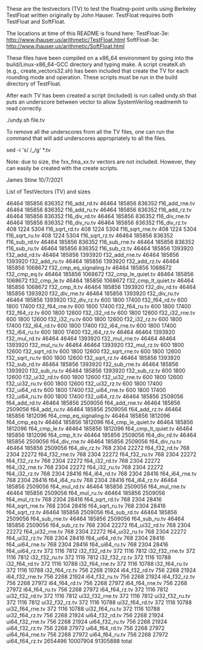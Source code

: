 These are the testvectors (TV) to test the floating-point units using
Berkeley TestFloat written originally by John Hauser.  TestFloat
requires both TestFloat and SoftFloat.

The locations at time of this README is found here:
TestFloat-3e:  http://www.jhauser.us/arithmetic/TestFloat.html
SoftFloat-3e:  http://www.jhauser.us/arithmetic/SoftFloat.html

These files have been compiled on a x86_64 environment by going into
the build/Linux-x86_64-GCC directory and typing make.  A script
createX.sh (e.g., create_vectors32.sh) has been included that create
the TV for each rounding mode  and operation.  These scripts must be
run in the build directory of TestFloat.

After each TV has been created a script (included) is run called
undy.sh that puts an underscore between vector to allow SystemVerilog
readmemh to read correctly.

./undy.sh file.tv

To remove all the underscores from all the TV files, one can run the
command that will add underscores appropriately to all the files.

sed -i 's/ /_/g' *.tv

Note: due to size, the fxx_fma_xx.tv vectors are not included.
However, they can easily be created with the create scripts.

James Stine
10/7/2021

List of TestVectors (TV) and sizes

   46464   185856   836352 f16_add_rd.tv
   46464   185856   836352 f16_add_rne.tv
   46464   185856   836352 f16_add_ru.tv
   46464   185856   836352 f16_add_rz.tv
   46464   185856   836352 f16_div_rd.tv
   46464   185856   836352 f16_div_rne.tv
   46464   185856   836352 f16_div_ru.tv
   46464   185856   836352 f16_div_rz.tv
     408     1224     5304 f16_sqrt_rd.tv
     408     1224     5304 f16_sqrt_rne.tv
     408     1224     5304 f16_sqrt_ru.tv
     408     1224     5304 f16_sqrt_rz.tv
   46464   185856   836352 f16_sub_rd.tv
   46464   185856   836352 f16_sub_rne.tv
   46464   185856   836352 f16_sub_ru.tv
   46464   185856   836352 f16_sub_rz.tv
   46464   185856  1393920 f32_add_rd.tv
   46464   185856  1393920 f32_add_rne.tv
   46464   185856  1393920 f32_add_ru.tv
   46464   185856  1393920 f32_add_rz.tv
   46464   185856  1068672 f32_cmp_eq_signaling.tv
   46464   185856  1068672 f32_cmp_eq.tv
   46464   185856  1068672 f32_cmp_le_quiet.tv
   46464   185856  1068672 f32_cmp_le.tv
   46464   185856  1068672 f32_cmp_lt_quiet.tv
   46464   185856  1068672 f32_cmp_lt.tv
   46464   185856  1393920 f32_div_rd.tv
   46464   185856  1393920 f32_div_rne.tv
   46464   185856  1393920 f32_div_ru.tv
   46464   185856  1393920 f32_div_rz.tv
     600     1800    17400 f32_f64_rd.tv
     600     1800    17400 f32_f64_rne.tv
     600     1800    17400 f32_f64_ru.tv
     600     1800    17400 f32_f64_rz.tv
     600     1800    12600 f32_i32_rd.tv
     600     1800    12600 f32_i32_rne.tv
     600     1800    12600 f32_i32_ru.tv
     600     1800    12600 f32_i32_rz.tv
     600     1800    17400 f32_i64_rd.tv
     600     1800    17400 f32_i64_rne.tv
     600     1800    17400 f32_i64_ru.tv
     600     1800    17400 f32_i64_rz.tv
   46464    46464  1393920 f32_mul_rd.tv
   46464    46464  1393920 f32_mul_rne.tv
   46464    46464  1393920 f32_mul_ru.tv
   46464    46464  1393920 f32_mul_rz.tv
     600     1800    12600 f32_sqrt_rd.tv
     600     1800    12600 f32_sqrt_rne.tv
     600     1800    12600 f32_sqrt_ru.tv
     600     1800    12600 f32_sqrt_rz.tv
   46464   185856  1393920 f32_sub_rd.tv
   46464   185856  1393920 f32_sub_rne.tv
   46464   185856  1393920 f32_sub_ru.tv
   46464   185856  1393920 f32_sub_rz.tv
     600     1800    12600 f32_ui32_rd.tv
     600     1800    12600 f32_ui32_rne.tv
     600     1800    12600 f32_ui32_ru.tv
     600     1800    12600 f32_ui32_rz.tv
     600     1800    17400 f32_ui64_rd.tv
     600     1800    17400 f32_ui64_rne.tv
     600     1800    17400 f32_ui64_ru.tv
     600     1800    17400 f32_ui64_rz.tv
   46464   185856  2509056 f64_add_rd.tv
   46464   185856  2509056 f64_add_rne.tv
   46464   185856  2509056 f64_add_ru.tv
   46464   185856  2509056 f64_add_rz.tv
   46464   185856  1812096 f64_cmp_eq_signaling.tv
   46464   185856  1812096 f64_cmp_eq.tv
   46464   185856  1812096 f64_cmp_le_quiet.tv
   46464   185856  1812096 f64_cmp_le.tv
   46464   185856  1812096 f64_cmp_lt_quiet.tv
   46464   185856  1812096 f64_cmp_lt.tv
   46464   185856  2509056 f64_div_rd.tv
   46464   185856  2509056 f64_div_rne.tv
   46464   185856  2509056 f64_div_ru.tv
   46464   185856  2509056 f64_div_rz.tv
     768     2304    22272 f64_f32_rd.tv
     768     2304    22272 f64_f32_rne.tv
     768     2304    22272 f64_f32_ru.tv
     768     2304    22272 f64_f32_rz.tv
     768     2304    22272 f64_i32_rd.tv
     768     2304    22272 f64_i32_rne.tv
     768     2304    22272 f64_i32_ru.tv
     768     2304    22272 f64_i32_rz.tv
     768     2304    28416 f64_i64_rd.tv
     768     2304    28416 f64_i64_rne.tv
     768     2304    28416 f64_i64_ru.tv
     768     2304    28416 f64_i64_rz.tv
   46464   185856  2509056 f64_mul_rd.tv
   46464   185856  2509056 f64_mul_rne.tv
   46464   185856  2509056 f64_mul_ru.tv
   46464   185856  2509056 f64_mul_rz.tv
     768     2304    28416 f64_sqrt_rd.tv
     768     2304    28416 f64_sqrt_rne.tv
     768     2304    28416 f64_sqrt_ru.tv
     768     2304    28416 f64_sqrt_rz.tv
   46464   185856  2509056 f64_sub_rd.tv
   46464   185856  2509056 f64_sub_rne.tv
   46464   185856  2509056 f64_sub_ru.tv
   46464   185856  2509056 f64_sub_rz.tv
     768     2304    22272 f64_ui32_rd.tv
     768     2304    22272 f64_ui32_rne.tv
     768     2304    22272 f64_ui32_ru.tv
     768     2304    22272 f64_ui32_rz.tv
     768     2304    28416 f64_ui64_rd.tv
     768     2304    28416 f64_ui64_rne.tv
     768     2304    28416 f64_ui64_ru.tv
     768     2304    28416 f64_ui64_rz.tv
     372     1116     7812 i32_f32_rd.tv
     372     1116     7812 i32_f32_rne.tv
     372     1116     7812 i32_f32_ru.tv
     372     1116     7812 i32_f32_rz.tv
     372     1116    10788 i32_f64_rd.tv
     372     1116    10788 i32_f64_rne.tv
     372     1116    10788 i32_f64_ru.tv
     372     1116    10788 i32_f64_rz.tv
     756     2268    21924 i64_f32_rd.tv
     756     2268    21924 i64_f32_rne.tv
     756     2268    21924 i64_f32_ru.tv
     756     2268    21924 i64_f32_rz.tv
     756     2268    27972 i64_f64_rd.tv
     756     2268    27972 i64_f64_rne.tv
     756     2268    27972 i64_f64_ru.tv
     756     2268    27972 i64_f64_rz.tv
     372     1116     7812 ui32_f32_rd.tv
     372     1116     7812 ui32_f32_rne.tv
     372     1116     7812 ui32_f32_ru.tv
     372     1116     7812 ui32_f32_rz.tv
     372     1116    10788 ui32_f64_rd.tv
     372     1116    10788 ui32_f64_rne.tv
     372     1116    10788 ui32_f64_ru.tv
     372     1116    10788 ui32_f64_rz.tv
     756     2268    21924 ui64_f32_rd.tv
     756     2268    21924 ui64_f32_rne.tv
     756     2268    21924 ui64_f32_ru.tv
     756     2268    21924 ui64_f32_rz.tv
     756     2268    27972 ui64_f64_rd.tv
     756     2268    27972 ui64_f64_rne.tv
     756     2268    27972 ui64_f64_ru.tv
     756     2268    27972 ui64_f64_rz.tv
 2654496 10007904 91305888 total
